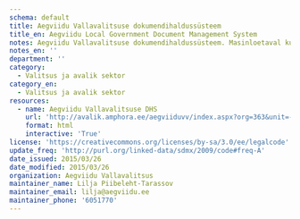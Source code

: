 ```yaml
---
schema: default
title: Aegviidu Vallavalitsuse dokumendihaldussüsteem
title_en: Aegviidu Local Government Document Management System
notes: Aegviidu Vallavalitsuse dokumendihaldussüsteem. Masinloetaval kujul viimased muudatused saadaval siin - http://avalik.amphora.ee/aegviiduvv/RssDocuments.aspx
notes_en: ''
department: ''
category:
  - Valitsus ja avalik sektor
category_en:
  - Valitsus ja avalik sektor
resources:
  - name: Aegviidu Vallavalitsuse DHS
    url: 'http://avalik.amphora.ee/aegviiduvv/index.aspx?org=363&unit=-1'
    format: html
    interactive: 'True'
license: 'https://creativecommons.org/licenses/by-sa/3.0/ee/legalcode'
update_freq: 'http://purl.org/linked-data/sdmx/2009/code#freq-A'
date_issued: 2015/03/26
date_modified: 2015/03/26
organization: Aegviidu Vallavalitsus
maintainer_name: Lilja Piibeleht-Tarassov
maintainer_email: lilja@aegviidu.ee
maintainer_phone: '6051770'
---
```

